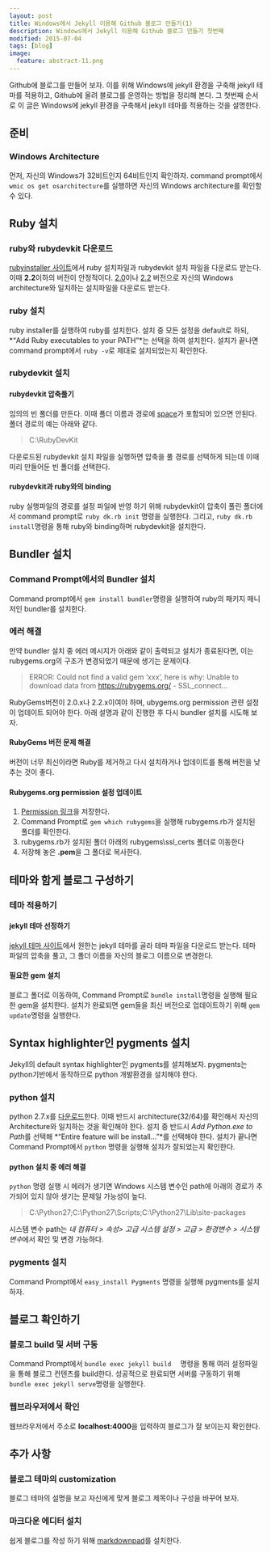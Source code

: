 ```yaml
---
layout: post
title: Windows에서 Jekyll 이용해 Github 블로그 만들기(1)
description: Windows에서 Jekyll 이용해 Github 블로그 만들기 첫번째 
modified: 2015-07-04
tags: [blog]
image:
  feature: abstract-11.png
---
```

Github에 블로그를 만들어 보자. 이를 위해 Windows에 jekyll 환경을 구축해 jekyll 테마를 적용하고, Github에 올려 블로그를 운영하는 방법을 정리해 본다. 그 첫번째 순서로 이 글은 Windows에 jekyll 환경을 구축해서 jekyll 테마를 적용하는 것을 설명한다. 


## 준비

### Windows Architecture
먼저, 자신의 Windows가 32비트인지 64비트인지 확인하자. command prompt에서 `wmic os get osarchitecture`를 실행하면 자신의 Windows architecture를 확인할 수 있다. 


## Ruby 설치

### ruby와 rubydevkit 다운로드

[rubyinstaller 사이트](http://rubyinstaller.org/downloads/)에서 ruby 설치파일과 rubydevkit 설치 파일을 다운로드 받는다. 이때 **2.2**이하의 버전이 안정적이다. <u>2.0</u>이나 <u>2.2</u> 버전으로 자신의 Windows architecture와 일치하는 설치파일을 다운로드 받는다. 

### ruby 설치
ruby installer를 실행하여 ruby를 설치한다. 설치 중 모든 설정을 default로 하되, *“Add Ruby executables to your PATH”*는 선택을 하여 설치한다. 
설치가 끝나면 command prompt에서 `ruby -v`로 제대로 설치되었는지 확인한다. 

### rubydevkit 설치

#### rubydevkit 압축풀기
임의의 빈 폴더를 만든다. 이때 폴더 이름과 경로에 <u>space</u>가 포함되어 있으면 안된다. 폴더 경로의 예는 아래와 같다. 

>C:\RubyDevKit

다운로드된 rubydevkit 설치 파일을 실행하면 압축을 풀 경로를 선택하게 되는데 이때 미리 만들어둔 빈 폴더를 선택한다. 

#### rubydevkit과 ruby와의 binding
ruby 실행파일의 경로를 설정 파일에 반영 하기 위해 rubydevkit이 압축이 풀린 폴더에서 command prompt로 `ruby dk.rb init` 명령을 실행한다. 그리고, `ruby dk.rb install`명령을 통해 ruby와 binding하며 rubydevkit을 설치한다.  


## Bundler 설치

### Command Prompt에서의 Bundler 설치

Command prompt에서 `gem install bundler`명령을 실행하여 ruby의 패키지 매니저인 bundler를 설치한다. 

### 에러 해결 
만약 bundler 설치 중 에러 메시지가 아래와 같이 출력되고 설치가 종료된다면, 이는 rubygems.org의 구조가 변경되었기 때문에 생기는 문제이다. 

>ERROR: Could not find a valid gem ‘xxx’, here is why: Unable to download data from https://rubygems.org/ - SSL_connect...

RubyGems버전이 2.0.x나 2.2.x이여야 하며, ubygems.org permission 관련 설정이 업데이트 되어야 한다. 아래 설명과 같이 진행한 후 다시 bundler 설치를 시도해 보자. 

#### RubyGems 버전 문제 해결 
버전이 너무 최신이라면 Ruby를 제거하고 다시 설치하거나 업데이트를 통해 버전을 낮추는 것이 좋다.

#### Rubygems.org permission 설정 업데이트
1. [Permission 링크](https://raw.githubusercontent.com/rubygems/rubygems/master/lib/rubygems/ssl_certs/AddTrustExternalCARoot-2048.pem)을 저장한다.  
2. Command Prompt로 `gem which rubygems`을 실행해 rubygems.rb가 설치된 폴더를 확인한다. 
3. rubygems.rb가 설치된 폴더 아래의 rubygems\ssl_certs 폴더로 이동한다 
4. 저장해 놓은 **.pem**을 그 폴더로 복사한다. 


## 테마와 함게 블로그 구성하기

### 테마 적용하기 

#### jekyll 테마 선정하기 

[jekyll 테마 사이트](http://jekyllthemes.org/)에서 원한는 jekyll 테마를 골라 테마 파일을 다운로드 받는다. 테마 파일의 압축을 풀고, 그 폴더 이름을 자신의 블로그 이름으로 변경한다. 

#### 필요한 gem 설치

블로그 폴더로 이동하여, Command Prompt로 `bundle install`명령을 실행해 필요한 gem을 설치한다. 설치가 완료되면 gem들을 최신 버전으로 업데이트하기 위해 `gem update`명령을 실행한다. 

## Syntax highlighter인  pygments 설치 
Jekyll의 default syntax highlighter인 pygments를 설치해보자. pygments는 python기반에서 동작하므로 python 개발환경을 설치해야 한다. 

### python 설치
python 2.7.x를 [다운로드](https://www.python.org/downloads/windows/)한다. 이때 반드시 architecture(32/64)를 확인해서 자신의 Architecture와 일치하는 것을 확인해야 한다. 설치 중 반드시 *Add Python.exe to Path*를 선택해 *“Entire feature will be install…”*를 선택해야 한다. 설치가 끝나면 Command Prompt에서 `python` 명령을 실행해 설치가 잘되었는지 확인한다. 

#### python 설치 중 에러 해결
`python` 명령 실행 시 에러가 생기면 Windows 시스템 변수인 path에 아래의 경로가 추가되어 있지 않아 생기는 문제일 가능성이 높다. 

>C:\Python27;C:\Python27\Scripts;C:\Python27\Lib\site-packages

시스템 변수 path는 *내 컴퓨터 > 속성> 고급 시스템 설정 > 고급 > 환경변수 > 시스템 변수*에서 확인 및 변경 가능하다. 

### pygments 설치
Command Prompt에서 `easy_install Pygments` 명령을 실행해 pygments를 설치하자. 


## 블로그 확인하기

### 블로그 build 및 서버 구동

Command Prompt에서 `bundle exec jekyll build  ` 명령을 통해 여러 설정파일을 통해 블로그 컨텐츠를 build한다. 성공적으로 완료되면 서버를 구동하기 위해 `bundle exec jekyll serve`명령을 실행한다. 

### 웹브라우저에서 확인
웹브라우저에서 주소로 **localhost:4000**을 입력하여 블로그가 잘 보이는지 확인한다. 


## 추가 사항

### 블로그 테마의 customization
블로그 테마의 설명을 보고 자신에게 맞게 블로그 제목이나 구성을 바꾸어 보자.

### 마크다운 에디터 설치 
쉽게 블로그를 작성 하기 위해 [markdownpad](http://markdownpad.com/download.html)를 설치한다. 

